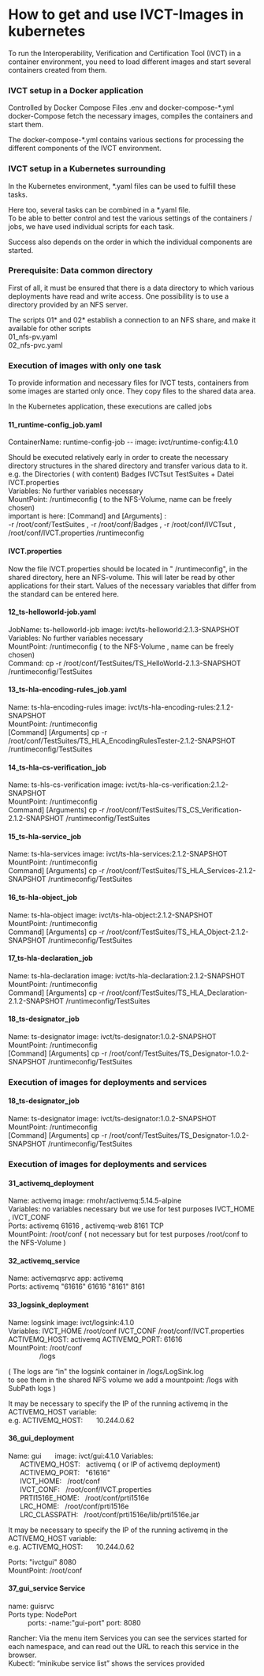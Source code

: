 # How to get and use  IVCT-Images in kubernetes

To run the Interoperability, Verification and Certification Tool (IVCT)   in a container environment, you need to load different images and start several containers created from them.


### IVCT setup in a Docker application
Controlled by Docker Compose Files .env and docker-compose-*.yml
docker-Compose  fetch the necessary images, compiles the containers  and start them.

The docker-compose-*.yml contains various sections for processing the different components of the IVCT environment.


### IVCT setup in a Kubernetes surrounding
In the Kubernetes environment, *.yaml files can be used to fulfill these tasks.

Here too, several tasks can be combined in a *.yaml file.  
To be able to better control and test the various settings of the containers / jobs, we have used individual scripts for each task.

Success also depends on the order in which the individual components are started.


### Prerequisite:  Data common directory

First of all, it must be ensured that there is a data directory to which various deployments have read and write access.
One possibility is to use a directory provided by an NFS server.

The scripts 01* and 02* establish a connection to an NFS share, 
and make it available for other scripts  
01_nfs-pv.yaml  
02_nfs-pvc.yaml

### Execution of images with only one task
To provide information and necessary files for IVCT tests,
containers from some images  are started only once.
They copy files to the shared data area.

In the Kubernetes application, these executions are called jobs

#### 11_runtime-config_job.yaml  
ContainerName:  runtime-config-job  --  image:  ivct/runtime-config:4.1.0

Should be executed relatively early in order to create the necessary directory structures in the shared directory and transfer various data to it.
e.g. the Directories  ( with content)  Badges IVCTsut  TestSuites  + Datei IVCT.properties  
Variables:  No further variables necessary  
MountPoint: /runtimeconfig    ( to the NFS-Volume, name can be freely chosen)  
important is here: 
 [Command]   and  [Arguments] :  
 -r /root/conf/TestSuites , -r /root/conf/Badges , -r /root/conf/IVCTsut , /root/conf/IVCT.properties   /runtimeconfig

#### IVCT.properties
Now the file IVCT.properties should be located in " /runtimeconfig", in the shared directory, here an NFS-volume.
This will later be read by other applications for their start.
Values of the necessary variables that differ from the standard can be entered here.


####  12_ts-helloworld-job.yaml
JobName:  ts-helloworld-job    image: ivct/ts-helloworld:2.1.3-SNAPSHOT  
Variables:  No further variables necessary  
MountPoint: /runtimeconfig   ( to the NFS-Volume , name can be freely chosen)  
Command:    cp    -r /root/conf/TestSuites/TS_HelloWorld-2.1.3-SNAPSHOT /runtimeconfig/TestSuites

####  13_ts-hla-encoding-rules_job.yaml
Name: ts-hla-encoding-rules      image: ivct/ts-hla-encoding-rules:2.1.2-SNAPSHOT  
MountPoint:     /runtimeconfig  
[Command]  [Arguments]
cp   -r /root/conf/TestSuites/TS_HLA_EncodingRulesTester-2.1.2-SNAPSHOT  /runtimeconfig/TestSuites


#### 14_ts-hla-cs-verification_job
Name:  ts-hls-cs-verification   image: ivct/ts-hla-cs-verification:2.1.2-SNAPSHOT  
MountPoint:     /runtimeconfig  
Command]  [Arguments]
cp            -r /root/conf/TestSuites/TS_CS_Verification-2.1.2-SNAPSHOT /runtimeconfig/TestSuites


#### 15_ts-hla-service_job  
Name:  ts-hla-services  image:   ivct/ts-hla-services:2.1.2-SNAPSHOT  
MountPoint:     /runtimeconfig  
Command]  [Arguments]
cp            -r  /root/conf/TestSuites/TS_HLA_Services-2.1.2-SNAPSHOT /runtimeconfig/TestSuites


#### 16_ts-hla-object_job
Name: ts-hla-object    image:   ivct/ts-hla-object:2.1.2-SNAPSHOT  
MountPoint:     /runtimeconfig  
Command]  [Arguments]
cp            -r  /root/conf/TestSuites/TS_HLA_Object-2.1.2-SNAPSHOT /runtimeconfig/TestSuites


#### 17_ts-hla-declaration_job
Name: ts-hla-declaration   image:   ivct/ts-hla-declaration:2.1.2-SNAPSHOT  
MountPoint:     /runtimeconfig  
Command]  [Arguments]
cp            -r  /root/conf/TestSuites/TS_HLA_Declaration-2.1.2-SNAPSHOT   /runtimeconfig/TestSuites


####  18_ts-designator_job
 Name: ts-designator   image:  ivct/ts-designator:1.0.2-SNAPSHOT  
MountPoint:     /runtimeconfig  
[Command]  [Arguments]
cp                 -r /root/conf/TestSuites/TS_Designator-1.0.2-SNAPSHOT /runtimeconfig/TestSuites

### Execution of images for deployments and services

####  18_ts-designator_job
 Name: ts-designator   image:  ivct/ts-designator:1.0.2-SNAPSHOT  
MountPoint:     /runtimeconfig  
[Command]  [Arguments]
cp                 -r /root/conf/TestSuites/TS_Designator-1.0.2-SNAPSHOT /runtimeconfig/TestSuites

### Execution of images for deployments and services

####  31_activemq_deployment  
Name:   activemq     image: rmohr/activemq:5.14.5-alpine  
Variables: no variables necessary but we use for test purposes IVCT_HOME ,  IVCT_CONF  
Ports:  activemq  61616  ,  activemq-web 8161     TCP  
MountPoint:  /root/conf  ( not  necessary but for  test purposes /root/conf to the NFS-Volume ) 

#### 32_activemq_service  
Name:  activemqsrvc     app: activemq  
Ports:  activemq "61616"   61616     "8161"   8161

#### 33_logsink_deployment  
Name: logsink               image:  ivct/logsink:4.1.0  
Variables: IVCT_HOME  /root/conf                     IVCT_CONF   /root/conf/IVCT.properties  
                 ACTIVEMQ_HOST:  activemq           ACTIVEMQ_PORT:   61616  
MountPoint:  /root/conf  
 &nbsp;  &nbsp;  &nbsp; &nbsp;  &nbsp;  &nbsp;  &nbsp;  &nbsp; /logs  

( The logs are “in" the logsink container in /logs/LogSink.log  
to see them in the shared NFS volume we add a mountpoint: /logs with SubPath logs )

It may be necessary to specify the IP of the running activemq in the ACTIVEMQ_HOST variable:  
       e.g. ACTIVEMQ_HOST: &nbsp;  &nbsp;  &nbsp; 10.244.0.62

 #### 36_gui_deployment
Name:  gui    &nbsp;  &nbsp;  &nbsp;  image:   ivct/gui:4.1.0 
Variables:  
&nbsp;  &nbsp;  &nbsp; ACTIVEMQ_HOST:  &nbsp;   activemq    ( or IP of activemq deployment)  
&nbsp;  &nbsp;  &nbsp; ACTIVEMQ_PORT:   &nbsp;  "61616"  
&nbsp;  &nbsp;  &nbsp; IVCT_HOME:   &nbsp;   /root/conf  
&nbsp;  &nbsp;  &nbsp; IVCT_CONF:   &nbsp;    /root/conf/IVCT.properties  
&nbsp;  &nbsp;  &nbsp; PRTI1516E_HOME:  &nbsp;  /root/conf/prti1516e  
&nbsp;  &nbsp;  &nbsp; LRC_HOME:    &nbsp;    /root/conf/prti1516e  
&nbsp;  &nbsp;  &nbsp; LRC_CLASSPATH:  &nbsp;   /root/conf/prti1516e/lib/prti1516e.jar  

It may be necessary to specify the IP of the running activemq in the ACTIVEMQ_HOST variable:  
       e.g. ACTIVEMQ_HOST: &nbsp;  &nbsp;  &nbsp; 10.244.0.62

Ports:  "ivctgui"   8080  
MountPoint:  /root/conf 


#### 37_gui_service        Service 
name: guisrvc  
Ports       type:    NodePort  
 &nbsp;  &nbsp;  &nbsp; &nbsp;  &nbsp;    ports:  -name:"gui-port"    port: 8080         
                                                
Rancher: Via the menu item Services you can see the services started for each namespace, 
    and can read out the URL to reach this service in the browser.  
Kubectl:   “minikube service list” shows the services provided  


